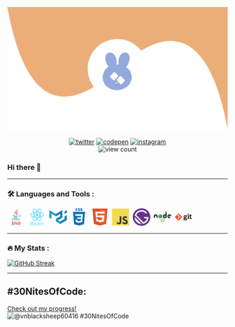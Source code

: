 [![Decorative banner for bizbunny](IconHeader.svg)](https://www.linkedin.com/in/vi-anh-nguyen-7a5698103/)

<div id="header"align="center">
  <div id="badges">
    <a href="https://twitter.com/anh_bizbunny"><img src="https://img.shields.io/badge/Twitter-blue?logo=twitter&logoColor=white&style=for-the-badge" alt="twitter"/></a>
    <a href="https://codepen.io/anh_bizbunny"><img src="https://img.shields.io/badge/Codepen-yellow?logo=codepen&logoColor=black&style=for-the-badge" alt="codepen"/></a>
    <a href="https://www.instagram.com/anh_bizbunny/"><img src="https://img.shields.io/badge/Instagram-pink?logo=instagram&logoColor=white&style=for-the-badge" alt="instagram"/></a>
  </div>
  <img src="https://komarev.com/ghpvc/?username=bizbunny&style=flat-square&color=blue" alt="view count"/>
</div>

### Hi there 👋

***


### :hammer_and_wrench: Languages and Tools :
<div>
  <img src="https://github.com/devicons/devicon/blob/master/icons/java/java-original-wordmark.svg" title="Java" alt="Java" width="40" height="40"/>&nbsp;
  <img src="https://github.com/devicons/devicon/blob/master/icons/react/react-original-wordmark.svg" title="React" alt="React" width="40" height="40"/>&nbsp;
  <img src="https://github.com/devicons/devicon/blob/master/icons/materialui/materialui-original.svg" title="Material UI" alt="Material UI" width="40" height="40"/>&nbsp;
  <img src="https://github.com/devicons/devicon/blob/master/icons/css3/css3-plain-wordmark.svg"  title="CSS3" alt="CSS" width="40" height="40"/>&nbsp;
  <img src="https://github.com/devicons/devicon/blob/master/icons/html5/html5-original.svg" title="HTML5" alt="HTML" width="40" height="40"/>&nbsp;
  <img src="https://github.com/devicons/devicon/blob/master/icons/javascript/javascript-original.svg" title="JavaScript" alt="JavaScript" width="40" height="40"/>&nbsp;
  <img src="https://github.com/devicons/devicon/blob/master/icons/gatsby/gatsby-original.svg" title="Gatsby"  alt="Gatsby" width="40" height="40"/>&nbsp;
  <img src="https://github.com/devicons/devicon/blob/master/icons/nodejs/nodejs-original-wordmark.svg" title="NodeJS" alt="NodeJS" width="40" height="40"/>&nbsp;
  <img src="https://github.com/devicons/devicon/blob/master/icons/git/git-original-wordmark.svg" title="Git" **alt="Git" width="40" height="40"/>
</div>


***


### :fire: My Stats :
[![GitHub Streak](https://github-readme-streak-stats.herokuapp.com?user=bizbunny&theme=calm-pink&hide_border=true&date_format=%5BY%20%5DM%20j)](https://git.io/streak-stats)


***


## #30NitesOfCode:
  [Check out my progress!](https://www.codedex.io/@vnblacksheep60416/30-nites-of-code)  
  ![@vnblacksheep60416 #30NitesOfCode](https://www.codedex.io/api/petStatus?user=vnblacksheep60416)

<!--
**bizbunny/bizbunny** is a ✨ _special_ ✨ repository because its `README.md` (this file) appears on your GitHub profile.

Here are some ideas to get you started:

- 🔭 I’m currently working on ...
- 🌱 I’m currently learning ...
- 👯 I’m looking to collaborate on ...
- 🤔 I’m looking for help with ...
- 💬 Ask me about ...
- 📫 How to reach me: ...
- 😄 Pronouns: ...
- ⚡ Fun fact: ...
-->

